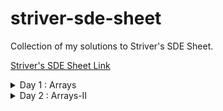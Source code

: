 # striver-sde-sheet
Collection of my solutions to Striver's SDE Sheet.

[Striver's SDE Sheet Link](https://takeuforward.org/interviews/strivers-sde-sheet-top-coding-interview-problems/)

<details>
  <summary>Day 1 : Arrays</summary>

| Problem  | Solution |
| ----------- | ----------- |
| [Set Matrix Zeroes](https://leetcode.com/problems/set-matrix-zeroes/)    |        |
| [Pascal's Triangle](https://leetcode.com/problems/pascals-triangle/)  |    |
| [Next Permutation](https://leetcode.com/problems/next-permutation/)    |        |
| [Kadane’s Algorithm](https://leetcode.com/problems/maximum-subarray/)  |    |
| [Sort an array of 0’s 1’s 2’s](https://leetcode.com/problems/sort-colors/)    |        |
| [Stock buy and Sell](https://leetcode.com/problems/best-time-to-buy-and-sell-stock/)  |    |
</details>

<details>
	<summary>Day 2 : Arrays-II </summary>

| Problem  | Solution |
| ----------- | ----------- |
| [Rotate Matrix](https://leetcode.com/problems/rotate-image/)    |        |
| [Merge Overlapping Subintervals](https://leetcode.com/problems/merge-intervals/)  |    |
| [Merge two sorted Arrays without extra space](https://leetcode.com/problems/merge-sorted-array/)    |        |
| [Find the duplicate in an array of N+1 integers.](https://leetcode.com/problems/find-the-duplicate-number/)  |    |
| [Repeat and Missing Number](https://www.interviewbit.com/problems/repeat-and-missing-number-array/)    |        |
| [Inversion of Array (Pre-req: Merge Sort)](https://www.codingninjas.com/codestudio/problems/count-inversions_615)  |    |
</details>
